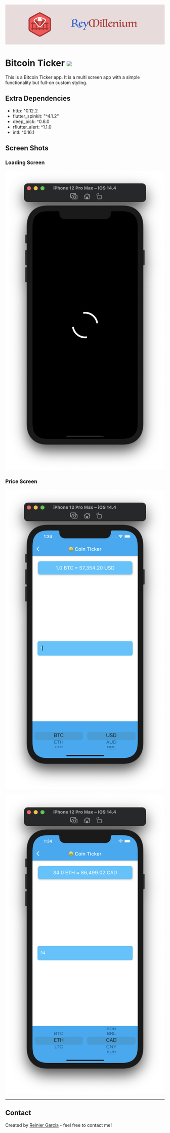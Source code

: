 ![Rey Millenium Banner](https://github.com/reymillenium/images/blob/master/reymillenium_banner_800x200.png)

# Bitcoin Ticker <img src="https://cryptologos.cc/logos/bitcoin-btc-logo.png" width="48" />

This is a Bitcoin Ticker app. It is a multi screen app with a simple functionality but full-on custom styling.


## Extra Dependencies

- http: ^0.12.2
- flutter_spinkit: "^4.1.2"
- deep_pick: ^0.6.0
- rflutter_alert: ^1.1.0
- intl: ^0.16.1
  
  
## Screen Shots

### Loading Screen
![Loading screen](https://github.com/reymillenium/images/blob/master/my_projects/16_BitCoinTicker/loading_screen.png)

### Price Screen
![Loading screen](https://github.com/reymillenium/images/blob/master/my_projects/16_BitCoinTicker/price_screen1.png)

![Loading screen](https://github.com/reymillenium/images/blob/master/my_projects/16_BitCoinTicker/price_screen2.png)


***
## Contact
Created by [Reinier Garcia](https://reiniergarcia.dev/) - feel free to contact me!